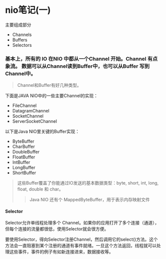 # nio笔记(一)
主要组成部分
* Channels
* Buffers
* Selectors

### 基本上，所有的 IO 在NIO 中都从一个Channel 开始。Channel 有点象流。 数据可以从Channel读到Buffer中，也可以从Buffer 写到Channel中。

> Channel和Buffer有好几种类型。

下面是JAVA NIO中的一些主要Channel的实现：
* FileChannel
* DatagramChannel
* SocketChannel
* ServerSocketChannel

以下是Java NIO里关键的Buffer实现：
* ByteBuffer
* CharBuffer
* DoubleBuffer
* FloatBuffer
* IntBuffer
* LongBuffer
* ShortBuffer
> 这些Buffer覆盖了你能通过IO发送的基本数据类型：byte, short, int, long, float, double 和 char。
>> Java NIO 还有个 MappedByteBuffer，用于表示内存映射文件

####  Selector
Selector允许单线程处理多个 Channel。如果你的应用打开了多个连接（通道），但每个连接的流量都很低，使用Selector就会很方便。

要使用Selector，得向Selector注册Channel，然后调用它的select()方法。这个方法会一直阻塞到某个注册的通道有事件就绪。一旦这个方法返回，线程就可以处理这些事件，事件的例子有如新连接进来，数据接收等。

